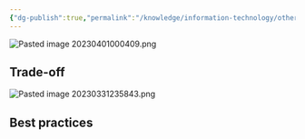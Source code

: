 ```yaml
---
{"dg-publish":true,"permalink":"/knowledge/information-technology/others/microservices/","dgPassFrontmatter":true}
---
```



![Pasted image 20230401000409.png](/img/user/Attachments/Pasted%20image%2020230401000409.png)
## Trade-off
![Pasted image 20230331235843.png](/img/user/Attachments/Pasted%20image%2020230331235843.png)
## Best practices
